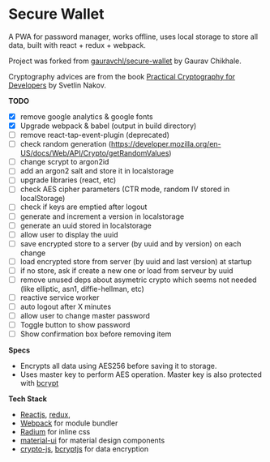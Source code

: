 # Secure Wallet

A PWA for password manager, works offline, uses local storage to store all data, built with react + redux + webpack.

Project was forked from [gauravchl/secure-wallet](https://github.com/gauravchl/secure-wallet) by Gaurav Chikhale.

Cryptography advices are from the book [Practical Cryptography for Developers](https://cryptobook.nakov.com/) by Svetlin Nakov.


**TODO**

 - [x] remove google analytics & google fonts
 - [x] Upgrade webpack & babel (output in build directory)
 - [ ] remove react-tap-event-plugin (deprecated)
 - [ ] check random generation (https://developer.mozilla.org/en-US/docs/Web/API/Crypto/getRandomValues)
 - [ ] change scrypt to argon2id
 - [ ] add an argon2 salt and store it in localstorage
 - [ ] upgrade libraries (react, etc)
 - [ ] check AES cipher parameters (CTR mode, random IV stored in localStorage)
 - [ ] check if keys are emptied after logout
 - [ ] generate and increment a version in localstorage
 - [ ] generate an uuid stored in localstorage
 - [ ] allow user to display the uuid
 - [ ] save encrypted store to a server (by uuid and by version) on each change
 - [ ] load encrypted store from server (by uuid and last version) at startup
 - [ ] if no store, ask if create a new one or load from serveur by uuid
 - [ ] remove unused deps about asymetric crypto which seems not needed (like elliptic, asn1, diffie-hellman, etc)
 - [ ] reactive service worker
 - [ ] auto logout after X minutes
 - [ ] allow user to change master password
 - [ ] Toggle button to show password
 - [ ] Show confirmation box before removing item

**Specs**

- Encrypts all data using AES256 before saving it to storage.
- Uses master key to perform AES operation. Master key is also protected with [bcrypt](https://en.wikipedia.org/wiki/Bcrypt)

**Tech Stack**

- [Reactjs](https://facebook.github.io/react/), [redux](http://redux.js.org/),
- [Webpack](https://webpack.js.org/) for module bundler
- [Radium](http://formidable.com/open-source/radium/) for inline css
- [material-ui](http://www.material-ui.com/) for material design components
- [crypto-js](https://github.com/brix/crypto-js), [bcryptjs](https://github.com/dcodeIO/bcrypt.js) for data encryption

